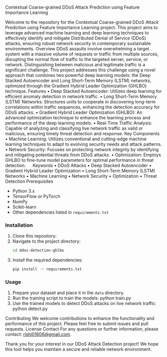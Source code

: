 Contextual Coarse-grained DDoS Attack Prediction using Feature Importance Learning


Welcome to the repository for the Contextual Coarse-grained DDoS Attack Prediction using Feature Importance Learning project. This project aims to leverage advanced machine learning and deep learning techniques to effectively identify and mitigate Distributed Denial of Service (DDoS) attacks, ensuring robust network security in contemporary sustainable environments.
Overview
DDoS assaults involve overwhelming a target system with a massive volume of requests or traffic from multiple sources, disrupting the normal flow of traffic to the targeted server, service, or network. Distinguishing between malicious and legitimate traffic is a significant challenge. This project addresses this challenge using a novel approach that combines two powerful deep learning models: the Deep Stacked Autoencoder and Long Short-Term Memory (LSTM) networks, optimized through the Gradient Hybrid Leader Optimization (GHLBO) technique.
Features
•	Deep Stacked Autoencoder: Utilizes deep learning for efficient anomaly detection in network traffic.
•	Long Short-Term Memory (LSTM) Networks: Structures units to cooperate in discovering long-term correlations within traffic sequences, enhancing the detection accuracy for DDoS attacks.
•	Gradient Hybrid Leader Optimization (GHLBO): An advanced optimization technique to enhance the learning process and performance of the deep learning models.
•	Real-Time Traffic Analysis: Capable of analyzing and classifying live network traffic as valid or malicious, ensuring timely threat detection and response.
Key Components
•	Machine Learning: Utilizes conventional and cutting-edge machine learning techniques to adapt to evolving security needs and attack patterns.
•	Network Security: Focuses on protecting network integrity by identifying and mitigating potential threats from DDoS attacks.
•	Optimization: Employs GHLBO to fine-tune model parameters for optimal performance in threat detection.
 
Keywords
•	DDoS Attacks
•	Deep Stacked Autoencoder
•	Gradient Hybrid Leader Optimization
•	Long Short-Term Memory (LSTM) Networks
•	Machine Learning
•	Network Security
•	Optimization
•	Threat Detection
Prerequisites
- Python 3.x
- TensorFlow or PyTorch
- NumPy
- Scikit-learn
- Other dependencies listed in `requirements.txt`

### Installation

1. Clone this repository:
2. Navigate to the project directory:
    ```sh
    cd ddos-detection-ghlbo
    ```
3. Install the required dependencies:
    ```sh
    pip install -r requirements.txt
    ```

### Usage

1. Prepare your dataset and place it in the `data` directory.
2. Run the training script to train the models:
    python train.py
3. Use the trained models to detect DDoS attacks on live network traffic:
    python detect.py

 Contributing
We welcome contributions to enhance the functionality and performance of this project. Please feel free to submit issues and pull requests.
License
 Contact
For any questions or further information, please contact: rishi01606@gmail.com.

Thank you for your interest in our DDoS Attack Detection project! We hope this tool helps you maintain a secure and reliable network environment.
